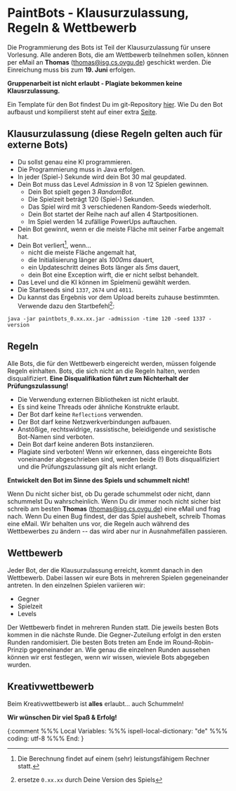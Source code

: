 PaintBots - Klausurzulassung, Regeln & Wettbewerb
===

Die Programmierung des Bots ist Teil der Klausurzulassung für unsere
Vorlesung. Alle anderen Bots, die am Wettbewerb teilnehmen sollen, können per
eMail an **Thomas** ([thomas@isg.cs.ovgu.de](mailto:thomas@isg.cs.ovgu.de))
geschickt werden. Die Einreichung muss bis zum **19. Juni** erfolgen.

**Gruppenarbeit ist nicht erlaubt - Plagiate bekommen keine Klausrzulassung.**

Ein Template für den Bot findest Du im git-Repository [hier].
Wie Du den Bot aufbaust und kompilierst steht auf einer extra [Seite].

[hier]: https://github.com/Thomas-Wilde/PaintBots/blob/main/bots/PaintBot.java
[Seite]: https://github.com/Thomas-Wilde/PaintBots/blob/main/docs/bot.md


## Klausurzulassung (diese Regeln gelten auch für externe Bots)

* Du sollst genau eine KI programmieren.
* Die Programmierung muss in Java erfolgen.
* In jeder (Spiel-) Sekunde wird dein Bot 30 mal geupdated.
* Dein Bot muss das Level *Admission* in 8 von 12 Spielen gewinnen.
  * Dein Bot spielt gegen 3 *RandomBot*.
  * Die Spielzeit beträgt 120 (Spiel-) Sekunden.
  * Das Spiel wird mit 3 verschiedenen Random-Seeds wiederholt.
  * Dein Bot startet der Reihe nach auf allen 4 Startpositionen.
  * Im Spiel werden 14 zufällige PowerUps auftauchen.
* Dein Bot gewinnt, wenn er die meiste Fläche mit seiner Farbe angemalt hat.
* Dein Bot verliert[^Rechner], wenn...
  * nicht die meiste Fläche angemalt hat,
  * die Initialisierung länger als *1000ms* dauert,
  * ein Updateschritt deines Bots länger als *5ms* dauert,
  * dein Bot eine Exception wirft, die er nicht selbst behandelt.
* Das Level und die KI können im Spielmenü gewählt werden.
* Die Startseeds sind `1337`, `2674` und `4011`.
* Du kannst das Ergebnis vor dem Upload bereits zuhause bestimmten. Verwende
  dazu den Startbefehl[^replaceVersion]:

```
java -jar paintbots_0.xx.xx.jar -admission -time 120 -seed 1337 -version
```

[^replaceVersion]: ersetze `0.xx.xx` durch Deine Version des Spiels
[^Rechner]: Die Berechnung findet auf einem (sehr) leistungsfähigem Rechner
    statt.


## Regeln

Alle Bots, die für den Wettbewerb eingereicht werden, müssen folgende Regeln
einhalten. Bots, die sich nicht an die Regeln halten, werden disqualifiziert.
**Eine Disqualifikation führt zum Nichterhalt der Prüfungszulassung!**

* Die Verwendung externen Bibliotheken ist nicht erlaubt.
* Es sind keine Threads oder ähnliche Konstrukte erlaubt.
* Der Bot darf keine `Reflection`s verwenden.
* Der Bot darf keine Netzwerkverbindungen aufbauen.
* Anstößige, rechtswidrige, rassistische, beleidigende und sexistische
  Bot-Namen sind verboten.
* Dein Bot darf keine anderen Bots instanziieren.
* Plagiate sind verboten! Wenn wir erkennen, dass eingereichte Bots
  voneinander abgeschrieben sind, werden beide (!) Bots disqualifiziert und
  die Prüfungszulassung gilt als nicht erlangt.

**Entwickelt den Bot im Sinne des Spiels und schummelt nicht!**

Wenn Du nicht sicher bist, ob Du gerade schummelst oder nicht, dann schummelst
Du wahrscheinlich. Wenn Du dir immer noch nicht sicher bist schreib am besten
**Thomas** ([thomas@isg.cs.ovgu.de](mailto:thomas@isg.cs.ovgu.de)) eine eMail
und frag nach. Wenn Du einen Bug findest, der das Spiel aushebelt, schreib
Thomas eine eMail. Wir behalten uns vor, die Regeln auch während des
Wettbewerbes zu ändern -- das wird aber nur in Ausnahmefällen passieren.


## Wettbewerb

Jeder Bot, der die Klausurzulassung erreicht, kommt danach in den Wettbewerb.
Dabei lassen wir eure Bots in mehreren Spielen gegeneinander antreten. In den
einzelnen Spielen variieren wir:

- Gegner
- Spielzeit
- Levels

Der Wettbewerb findet in mehreren Runden statt. Die jeweils besten Bots kommen
in die nächste Runde. Die Gegner-Zuteilung erfolgt in den ersten Runden
randomisiert. Die besten Bots treten am Ende im Round-Robin-Prinzip
gegeneinander an. Wie genau die einzelnen Runden aussehen können wir erst
festlegen, wenn wir wissen, wieviele Bots abgegeben wurden.


## Kreativwettbewerb

Beim Kreativwettbewerb ist **alles** erlaubt... auch Schummeln!

**Wir wünschen Dir viel Spaß & Erfolg!**

{:comment
%%% Local Variables:
%%% ispell-local-dictionary: "de"
%%% coding: utf-8
%%% End:
}
